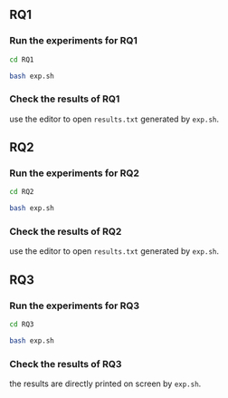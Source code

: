 ## RQ1

### Run the experiments for RQ1

```bash
cd RQ1

bash exp.sh
```

### Check the results of RQ1

use the editor to open `results.txt` generated by `exp.sh`.

## RQ2

### Run the experiments for RQ2

```bash
cd RQ2

bash exp.sh
```
### Check the results of RQ2

use the editor to open `results.txt` generated by `exp.sh`.

## RQ3

### Run the experiments for RQ3

```bash
cd RQ3

bash exp.sh
```

### Check the results of RQ3

the results are directly printed on screen by `exp.sh`.


